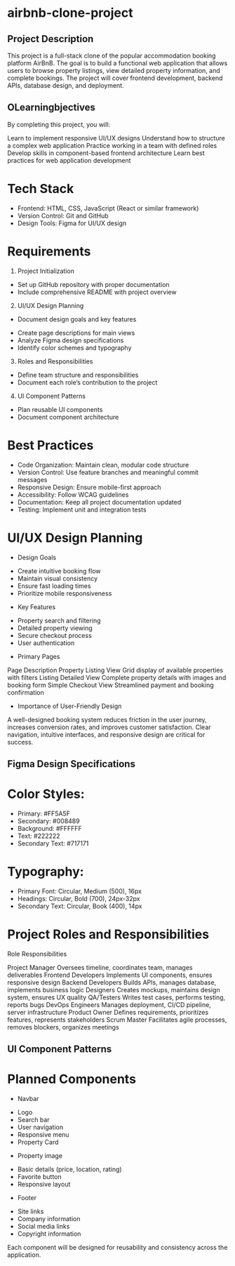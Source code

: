 # airbnb-clone-project

## Project Description
This project is a full-stack clone of the popular accommodation booking platform AirBnB. The goal is to build a functional web application that allows users to browse property listings, view detailed property information, and complete bookings. The project will cover frontend development, backend APIs, database design, and deployment.

## OLearningbjectives

By completing this project, you will:

Learn to implement responsive UI/UX designs
Understand how to structure a complex web application
Practice working in a team with defined roles
Develop skills in component-based frontend architecture
Learn best practices for web application development

# Tech Stack

- Frontend: HTML, CSS, JavaScript (React or similar framework)
- Version Control: Git and GitHub
- Design Tools: Figma for UI/UX design

# Requirements

1. Project Initialization

* Set up GitHub repository with proper documentation
* Include comprehensive README with project overview

2. UI/UX Design Planning

- Document design goals and key features
* Create page descriptions for main views
* Analyze Figma design specifications
* Identify color schemes and typography

3. Roles and Responsibilities

* Define team structure and responsibilities
* Document each role’s contribution to the project

4. UI Component Patterns

* Plan reusable UI components
* Document component architecture

# Best Practices
- Code Organization: Maintain clean, modular code structure
- Version Control: Use feature branches and meaningful commit messages
- Responsive Design: Ensure mobile-first approach
- Accessibility: Follow WCAG guidelines
- Documentation: Keep all project documentation updated
- Testing: Implement unit and integration tests

# UI/UX Design Planning

* Design Goals

- Create intuitive booking flow
- Maintain visual consistency
- Ensure fast loading times
- Prioritize mobile responsiveness

* Key Features

- Property search and filtering
- Detailed property viewing
- Secure checkout process
- User authentication

* Primary Pages

Page	                Description
Property Listing View	Grid display of available properties with filters
Listing Detailed View	Complete property details with images and booking form
Simple Checkout View	Streamlined payment and booking confirmation

* Importance of User-Friendly Design

A well-designed booking system reduces friction in the user journey, increases conversion rates, and improves customer satisfaction. Clear navigation, intuitive interfaces, and responsive design are critical for success.

## Figma Design Specifications

# Color Styles:

- Primary: #FF5A5F
- Secondary: #008489
- Background: #FFFFFF
- Text: #222222
- Secondary Text: #717171

# Typography:

- Primary Font: Circular, Medium (500), 16px
- Headings: Circular, Bold (700), 24px-32px
- Secondary Text: Circular, Book (400), 14px

# Project Roles and Responsibilities

 Role	              Responsibilities

Project Manager       Oversees timeline, coordinates team, manages deliverables
Frontend Developers	  Implements UI components, ensures responsive design
Backend Developers	  Builds APIs, manages database, implements business logic
Designers	          Creates mockups, maintains design system, ensures UX quality
QA/Testers	          Writes test cases, performs testing, reports bugs
DevOps Engineers	  Manages deployment, CI/CD pipeline, server infrastructure
Product Owner	      Defines requirements, prioritizes features, represents stakeholders
Scrum Master	      Facilitates agile processes, removes blockers, organizes meetings

## UI Component Patterns

# Planned Components

* Navbar

- Logo
- Search bar
- User navigation
- Responsive menu
- Property Card

* Property image

- Basic details (price, location, rating)
- Favorite button
- Responsive layout

* Footer

- Site links
- Company information
- Social media links
- Copyright information

Each component will be designed for reusability and consistency across the application.